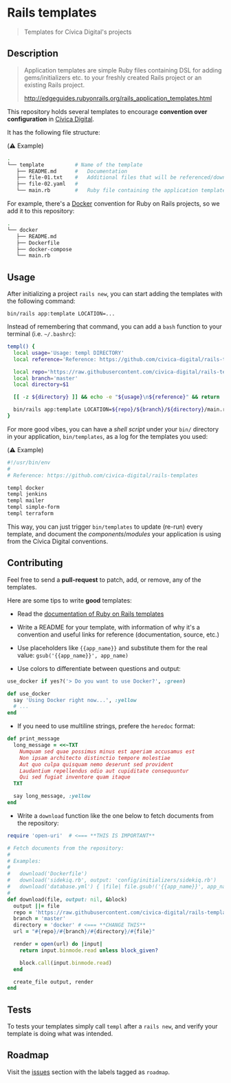 # Rails templates
> Templates for Cívica Digital's projects

## Description
> Application templates are simple Ruby files containing DSL for adding
> gems/initializers etc. to your freshly created Rails project or an existing
> Rails project.
>
> http://edgeguides.rubyonrails.org/rails_application_templates.html

This repository holds several templates to encourage **convention over
configuration** in [Cívica Digital][civica-digital].

It has the following file structure:

(:warning: Example)
```bash
.
└── template          # Name of the template
   ├── README.md      #   Documentation
   ├── file-01.txt    #   Additional files that will be referenced/downloaded
   ├── file-02.yaml   #
   └── main.rb        #   Ruby file containing the application template
```

For example, there's a [Docker][docker] convention for Ruby on Rails projects,
so we add it to this repository:

```bash
.
└── docker
   ├── README.md
   ├── Dockerfile
   ├── docker-compose
   └── main.rb
```

## Usage
After initializing a project `rails new`, you can start adding the templates
with the following command:

```
bin/rails app:template LOCATION=...
```

Instead of remembering that command, you can add a `bash` function
to your terminal (i.e. `~/.bashrc`):

```bash
templ() {
  local usage='Usage: templ DIRECTORY'
  local reference='Reference: https://github.com/civica-digital/rails-templates'

  local repo='https://raw.githubusercontent.com/civica-digital/rails-templates'
  local branch='master'
  local directory=$1

  [[ -z ${directory} ]] && echo -e "${usage}\n${reference}" && return

  bin/rails app:template LOCATION=${repo}/${branch}/${directory}/main.rb
}
```

For more good vibes, you can have a _shell script_ under your `bin/` directory
in your application, `bin/templates`, as a log for the templates you used:

(:warning: Example)
```bash
#!/usr/bin/env
#
# Reference: https://github.com/civica-digital/rails-templates

templ docker
templ jenkins
templ mailer
templ simple-form
templ terraform
```

This way, you can just trigger `bin/templates` to update (re-run) every
template, and document the _components_/_modules_ your application is using
from the Cívica Digital conventions.

## Contributing
Feel free to send a **pull-request** to patch, add, or remove,
any of the templates.

Here are some tips to write **good** templates:

* Read the [documentation of Ruby on Rails templates][templates-doc]

* Write a README for your template, with information of why it's a convention
and useful links for reference (documentation, source, etc.)

* Use placeholders like `{{app_name}}` and substitute them for the real value:
`gsub('{{app_name}}', app_name)`

* Use colors to differentiate between questions and output:

```ruby
use_docker if yes?('> Do you want to use Docker?', :green)

def use_docker
  say 'Using Docker right now...', :yellow
  # ...
end
```

* If you need to use multiline strings, prefere the `heredoc` format:

```ruby
def print_message
  long_message = <<~TXT
    Numquam sed quae possimus minus est aperiam accusamus est
    Non ipsam architecto distinctio tempore molestiae
    Aut quo culpa quisquam nemo deserunt sed provident
    Laudantium repellendus odio aut cupiditate consequuntur
    Qui sed fugiat inventore quam itaque
  TXT

  say long_message, :yellow
end
```

* Write a `download` function like the one below to fetch documents from the
repository:

```ruby
require 'open-uri'  # <=== **THIS IS IMPORTANT**

# Fetch documents from the repository:
#
# Examples:
#
#   download('Dockerfile')
#   download('sidekiq.rb', output: 'config/initializers/sidekiq.rb')
#   download('database.yml') { |file| file.gsub!('{{app_name}}', app_name) }
#
def download(file, output: nil, &block)
  output ||= file
  repo = 'https://raw.githubusercontent.com/civica-digital/rails-templates'
  branch = 'master'
  directory = 'docker' # <=== **CHANGE THIS**
  url = "#{repo}/#{branch}/#{directory}/#{file}"

  render = open(url) do |input|
    return input.binmode.read unless block_given?

    block.call(input.binmode.read)
  end

  create_file output, render
end
```

## Tests
To tests your templates simply call `templ` after a `rails new`, and verify
your template is doing what was intended.

## Roadmap
Visit the [issues][issues] section with the labels tagged as `roadmap`.

[templates-doc]: http://edgeguides.rubyonrails.org/rails_application_templates.html
[civica-digital]: https://civica.digital
[docker]: https://www.docker.com/community-edition
[issues]: https://github.com/civica-digital/rails-templates/issues
